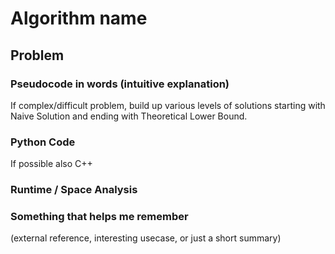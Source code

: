 # Algorithm name

## Problem

### Pseudocode in words (intuitive explanation)

If complex/difficult problem, build up various levels of solutions starting with Naive Solution and ending with Theoretical Lower Bound.

### Python Code

If possible also C++

### Runtime / Space Analysis

### Something that helps me remember

(external reference, interesting usecase, or just a short summary)
